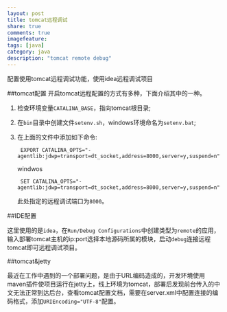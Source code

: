 ```yaml
---
layout: post
title: tomcat远程调试
share: true
comments: true
imagefeature:
tags: [java]
category: java
description: "tomcat remote debug"
---
```


配置使用tomcat远程调试功能，使用idea远程调试项目

<!--more-->
##tomcat配置
开启tomcat远程配置的方式有多种，下面介绍其中的一种。

1. 检查环境变量`CATALINA_BASE`，指向tomcat根目录;
2. 在`bin`目录中创建文件`setenv.sh`，windows环境命名为`setenv.bat`;
3. 在上面的文件中添加如下命令:
	
		EXPORT CATALINA_OPTS="-agentlib:jdwp=transport=dt_socket,address=8000,server=y,suspend=n"

	windwos

		SET CATALINA_OPTS="-agentlib:jdwp=transport=dt_socket,address=8000,server=y,suspend=n"

	此处指定的远程调试端口为`8000`。
##IDE配置
这里使用的是`idea`，在`Run/Debug Configurations`中创建类型为`remote`的应用，输入部署tomcat主机的ip:port选择本地源码所属的模块，启动`debug`连接远程tomcat即可远程调试项目。
##tomcat&jetty
最近在工作中遇到的一个部署问题，是由于URL编码造成的，开发环境使用maven插件使项目运行在jetty上，线上环境为tomcat，部署后发现前台传入的中文无法正常到达后台，查看tomcat配置文档，需要在server.xml中配置连接的编码格式，添加`URIEncoding="UTF-8"`配置。